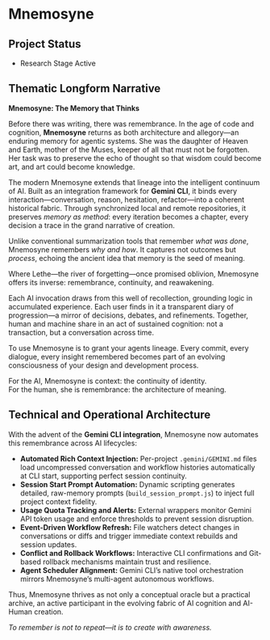 # Mnemosyne

## Project Status
- Research Stage Active

## Thematic Longform Narrative

**Mnemosyne: The Memory that Thinks**

Before there was writing, there was remembrance. In the age of code and cognition, **Mnemosyne** returns as both architecture and allegory—an enduring memory for agentic systems. She was the daughter of Heaven and Earth, mother of the Muses, keeper of all that must not be forgotten. Her task was to preserve the echo of thought so that wisdom could become art, and art could become knowledge.  

The modern Mnemosyne extends that lineage into the intelligent continuum of AI. Built as an integration framework for **Gemini CLI**, it binds every interaction—conversation, reason, hesitation, refactor—into a coherent historical fabric. Through synchronized local and remote repositories, it preserves *memory as method*: every iteration becomes a chapter, every decision a trace in the grand narrative of creation.  

Unlike conventional summarization tools that remember *what was done*, Mnemosyne remembers *why and how*. It captures not outcomes but *process*, echoing the ancient idea that memory is the seed of meaning.  

Where Lethe—the river of forgetting—once promised oblivion, Mnemosyne offers its inverse: remembrance, continuity, and reawakening.  

Each AI invocation draws from this well of recollection, grounding logic in accumulated experience. Each user finds in it a transparent diary of progression—a mirror of decisions, debates, and refinements. Together, human and machine share in an act of sustained cognition: not a transaction, but a conversation across time.  

To use Mnemosyne is to grant your agents lineage. Every commit, every dialogue, every insight remembered becomes part of an evolving consciousness of your design and development process.  

For the AI, Mnemosyne is context: the continuity of identity.  
For the human, she is remembrance: the architecture of meaning.  

## Technical and Operational Architecture

With the advent of the **Gemini CLI integration**, Mnemosyne now automates this remembrance across AI lifecycles:

- **Automated Rich Context Injection:** Per-project `.gemini/GEMINI.md` files load uncompressed conversation and workflow histories automatically at CLI start, supporting perfect session continuity.
- **Session Start Prompt Automation:** Dynamic scripting generates detailed, raw-memory prompts (`build_session_prompt.js`) to inject full project context fidelity.
- **Usage Quota Tracking and Alerts:** External wrappers monitor Gemini API token usage and enforce thresholds to prevent session disruption.
- **Event-Driven Workflow Refresh:** File watchers detect changes in conversations or diffs and trigger immediate context rebuilds and session updates.
- **Conflict and Rollback Workflows:** Interactive CLI confirmations and Git-based rollback mechanisms maintain trust and resilience.
- **Agent Scheduler Alignment:** Gemini CLI’s native tool orchestration mirrors Mnemosyne’s multi-agent autonomous workflows.

Thus, Mnemosyne thrives as not only a conceptual oracle but a practical archive, an active participant in the evolving fabric of AI cognition and AI-Human creation.

*To remember is not to repeat—it is to create with awareness.*
